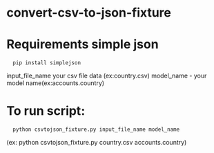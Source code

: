 # convert-csv-to-json-fixture

# Requirements simple json
      pip install simplejson


input_file_name  your csv file data (ex:country.csv)
model_name - your model name(ex:accounts.country)

# To run script:
      python csvtojson_fixture.py input_file_name model_name 

(ex: python csvtojson_fixture.py country.csv accounts.country)

